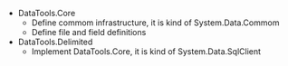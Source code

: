 - DataTools.Core
  - Define commom infrastructure, it is kind of System.Data.Commom
  - Define file and field definitions
- DataTools.Delimited
  - Implement DataTools.Core, it is kind of System.Data.SqlClient

  